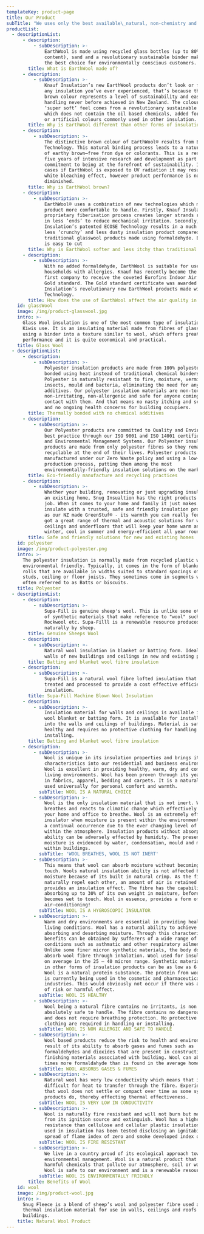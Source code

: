 ```yaml
---
templateKey: product-page
title: Our Product
subTitle: "We uses only the best available\_natural, non-chemistry and high-quality insulation to install. "
productList:
  - descriptionList:
      - description:
          - subDescription: >-
              EarthWool is made using recycled glass bottles (up to 80% recycled
              content), sand and a revolutionary sustainable binder making it
              the best choice for environmentally conscious customers.
        title: What is EarthWool made of?
      - description:
          - subDescription: >-
              Knauf Insulation’s new EarthWool products don’t look or feel like
              any insulation you’ve ever experienced, that’s because the natural
              brown colour represents a level of sustainability and ease of
              handling never before achieved in New Zealand. The colour and
              ‘super soft’ feel comes from a revolutionary sustainable binder
              which does not contain the oil based chemicals, added formaldehyde
              or artificial colours commonly used in other insulation.
        title: Why is EarthWool different than other forms of insulation?
      - description:
          - subDescription: >-
              The distinctive brown colour of EarthWool® results from ECOSE®
              Technology. This natural binding process leads to a natural shade
              of earthy brown—free from dye or colorants. This is a result of
              five years of intensive research and development as part of our
              commitment to being at the forefront of sustainability. In some
              cases if EarthWool is exposed to UV radiation it may result in a
              white bleaching effect, however product performance is not
              diminished.
        title: Why is EarthWool brown?
      - description:
          - subDescription: >-
              EarthWool® uses a combination of new technologies which make the
              product more comfortable to handle. Firstly, Knauf Insulation’s
              proprietary fiberisation process creates longer strands resulting
              in less ‘ends’ to reduce mechanical irritation. Secondly, Knauf
              Insulation’s patented ECOSE Technology results in a much softer,
              less ‘crunchy’ and less dusty insulation product compared to our
              traditional glasswool products made using formaldehyde. EarthWool
              is easy to cut
        title: Why is EarthWool softer and less itchy than traditional glasswool?
      - description:
          - subDescription: >-
              With no added formaldehyde, EarthWool is suitable for use in
              households with allergies. Knauf has recently become the world’s
              first company to receive the coveted Eurofins Indoor Air Comfort
              Gold standard. The Gold standard certificate was awarded to Knauf
              Insulation’s revolutionary new EarthWool products made with ECOSE
              Technology.
        title: How does the use of EarthWool affect the air quality in living areas?
    id: glassWool
    image: /img/product-glasswool.jpg
    intro: >-
      Glass Wool insulation is one of the most common type of insulation that
      Kiwis use. It is an insulating material made from fibres of glass arranged
      using a binder into a texture similar to wool, which offers great thermal
      performance and it is quite economical and practical.
    title: Glass Wool
  - descriptionList:
      - description:
          - subDescription: >-
              Polyester insulation products are made from 100% polyester fibre,
              bonded using heat instead of traditional chemical binders.
              Polyester is naturally resistant to fire, moisture, vermin,
              insects, mould and bacteria, eliminating the need for any chemical
              additives. Our polyester insulation materials are non-toxic,
              non-irritating, non-allergenic and safe for anyone coming into
              contact with them. And that means no nasty itching and scratching
              and no ongoing health concerns for building occupiers.
        title: Thermally bonded with no chemical additives
      - description:
          - subDescription: >-
              Our Polyester products are committed to Quality and Environmental
              best practice through our ISO 9001 and ISO 14001 certified Quality
              and Environmental Management Systems. Our Polyester insulation
              products are made from only polyester fibres so they remain fully
              recyclable at the end of their lives. Polyester products are
              manufactured under our Zero Waste policy and using a low-energy
              production process, putting them among the most
              environmentally-friendly insulation solutions on the market.
        title: Eco-friendly manufacture and recycling practices
      - description:
          - subDescription: >-
              Whether your building, renovating or just upgrading insulation in
              an existing home, Snug Insualtion has the right products for the
              job. When it comes to your home and family it just makes sense to
              insulate with a trusted, safe and friendly insulation product such
              as our NZ made GreenStuf® - its warmth you can really feel. We’ve
              got a great range of thermal and acoustic solutions for walls,
              ceilings and underfloors that will keep your home warm and dry in
              winter, cool in summer and energy-efficient all year round.
        title: Safe and friendly solutions for new and existing homes
    id: polyester
    image: /img/product-polyester.png
    intro: >-
      The polyester insulation is normally made from recycled plastic which is
      environmental friendly. Typically, it comes in the form of blankets or
      rolls that are available in widths suited to standard spacings of wall
      studs, ceiling or floor joists. They sometimes come in segments which are
      often referred to as Batts or biscuits.
    title: Polyester
  - descriptionList:
      - description:
          - subDescription: >-
              Supa-Fill is genuine sheep's wool. This is unlike some other forms
              of synthetic materials that make reference to "wool" such as
              Rockwool etc. Supa-Filll is a renewable resource produced
              naturally by sheep.
        title: Genuine Sheeps Wool
      - description:
          - subDescription: >-
              Natural wool insulation in blanket or batting form. Ideal for
              walls of new buildings and ceilings in new and existing premises.
        title: Batting and blanket wool fibre insulation
      - description:
          - subDescription: >-
              Supa-Fill is a natural wool fibre lofted insulation that has been
              treated and processed to provide a cost effective efficient
              insulation.
        title: Supa-Fill Machine Blown Wool Insulation
      - description:
          - subDescription: >-
              Insulation material for walls and ceilings is available in either
              wool blanket or batting form. It is available for installation
              into the walls and ceilings of buildings. Material is safe and
              healthy and requires no protective clothing for handling or
              installing.
        title: Batting and blanket wool fibre insulation
      - description:
          - subDescription: >-
              Wool is unique in its insulation properties and brings its proven
              characteristics into our residential and business environments.
              Wool is excellent in providing healthy, warm, dry and comfortable
              living environments. Wool has been proven through its years of use
              in fabrics, apparel, bedding and carpets. It is a natural fibre
              used universally for personal comfort and warmth.
            subTitle: WOOL IS A NATURAL CHOICE
          - subDescription: >-
              Wool is the only insulation material that is not inert. Wool fibre
              breathes and reacts to climatic change which effectively allows
              your home and office to breathe. Wool is an extremely effective
              insulator when moisture is present within the environment. This is
              a continual occurrence due to the ever changing level of humidity
              within the atmosphere. Insulation products without absorption
              ability can be adversely effected by humidity. The presence of
              moisture is evidenced by water, condensation, mould and mildew
              within buildings.
            subTitle: 'WOOL BREATHES, WOOL IS NOT INERT'
          - subDescription: >-
              This means that wool can absorb moisture without becoming wet to
              touch. Wools natural insulation ability is not affected by
              moisture because of its built in natural crimp. As the fibres
              naturally repel each other, an amount of air is retained which
              provides an insulation effect. The fibre has the capability of
              absorbing up to 30% of its own weight in moisture, before it
              becomes wet to touch. Wool in essence, provides a form of natural
              air-conditioning!
            subTitle: WOOL IS A HYGROSCOPIC INSULATOR
          - subDescription: >-
              Warm and dry environments are essential in providing healthy
              living conditions. Wool has a natural ability to achieve this by
              absorbing and desorbing moisture. Through this characteristic,
              benefits can be obtained by sufferers of a wide range of health
              conditions such as asthmatic and other respiratory ailments.
              Unlike some finer micron synthetic materials, the body does not
              absorb wool fibre through inhalation. Wool used for insulation is
              on average in the 25 – 40 micron range. Synthetic materials used
              in other forms of insulation products can be as low as 6 micron.
              Wool is a natural protein substance. The protein from wool fibre
              is currently being used in the cosmetic and pharmaceutical
              industries. This would obviously not occur if there was an element
              of risk or harmful effect.
            subTitle: WOOL IS HEALTHY
          - subDescription: >-
              Wool being a natural fibre contains no irritants, is non toxic and
              absolutely safe to handle. The fibre contains no dangerous dust
              and does not require breathing protection. No protective gloves or
              clothing are required in handling or installing.
            subTitle: WOOL IS NON ALLERGIC AND SAFE TO HANDLE
          - subDescription: >-
              Wool based products reduce the risk to health and environment as a
              result of its ability to absorb gases and fumes such as
              formaldehydes and dioxides that are present in construction and
              finishing materials associated with building. Wool can absorb many
              times more formaldahyde than is found in the average home.
            subTitle: WOOL ABSORBS GASES & FUMES
          - subDescription: >-
              Natural wool has very low conductivity which means that it is very
              difficult for heat to transfer through the fibre. Experience shows
              that wool does not settle or compact over time as some synthetic
              products do, thereby effecting thermal effectiveness.
            subTitle: WOOL IS VERY LOW IN CONDUCTIVITY
          - subDescription: >-
              Wool is naturally fire resistant and will not burn but melt away
              from its ignition source and extinguish. Wool has a higher fire
              resistance than cellulose and cellular plastic insulation. Wool
              used in insulation has been tested disclosing an ignitability and
              spread of flame index of zero and smoke developed index of 5.
            subTitle: WOOL IS FIRE RESISTANT
          - subDescription: >-
              We live in a country proud of its ecological approach towards
              environmental management. Wool is a natural product that emits no
              harmful chemicals that pollute our atmosphere, soil or water ways.
              Wool is safe to our environment and is a renewable resource.
            subTitle: WOOL IS ENVIRONMENTALLY FRIENDLY
        title: Benefits of Wool
    id: wool
    image: /img/product-wool.jpg
    intro: >-
      Snug Fleece is a blend of sheep’s wool and polyester fibre used as a
      thermal insulation material for use in walls, ceilings and roofs of
      buildings.
    title: Natural Wool Product
---
```


